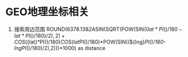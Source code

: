 # GEO地理坐标相关

1. 搜索周边范围
ROUND(6378.138*2*ASIN(SQRT(POW(SIN((${lat}*PI()/180-lat*PI()/180)/2),2)+COS(${lat}*PI()/180)*COS(lat*PI()/180)*POW(SIN((${lng}*PI()/180-lng*PI()/180)/2),2)))*1000) as distance